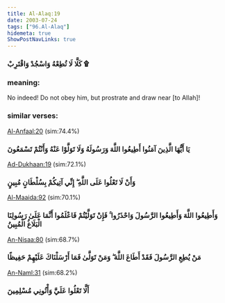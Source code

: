 ```yaml
---
title: Al-Alaq:19
date: 2003-07-24
tags: ["96.Al-Alaq"]
hidemeta: true 
ShowPostNavLinks: true 
---
```

### كَلَّا لَا تُطِعْهُ وَاسْجُدْ وَاقْتَرِبْ ۩
### meaning: 
No indeed! Do not obey him, but prostrate and draw near [to Allah]!
### similar verses: 

[Al-Anfaal:20](/8/20) (sim:74.4%)

### يَا أَيُّهَا الَّذِينَ آمَنُوا أَطِيعُوا اللَّهَ وَرَسُولَهُ وَلَا تَوَلَّوْا عَنْهُ وَأَنْتُمْ تَسْمَعُونَ

[Ad-Dukhaan:19](/44/19) (sim:72.1%)

### وَأَنْ لَا تَعْلُوا عَلَى اللَّهِ ۖ إِنِّي آتِيكُمْ بِسُلْطَانٍ مُبِينٍ

[Al-Maaida:92](/5/92) (sim:70.1%)

### وَأَطِيعُوا اللَّهَ وَأَطِيعُوا الرَّسُولَ وَاحْذَرُوا ۚ فَإِنْ تَوَلَّيْتُمْ فَاعْلَمُوا أَنَّمَا عَلَىٰ رَسُولِنَا الْبَلَاغُ الْمُبِينُ

[An-Nisaa:80](/4/80) (sim:68.7%)

### مَنْ يُطِعِ الرَّسُولَ فَقَدْ أَطَاعَ اللَّهَ ۖ وَمَنْ تَوَلَّىٰ فَمَا أَرْسَلْنَاكَ عَلَيْهِمْ حَفِيظًا

[An-Naml:31](/27/31) (sim:68.2%)

### أَلَّا تَعْلُوا عَلَيَّ وَأْتُونِي مُسْلِمِينَ

